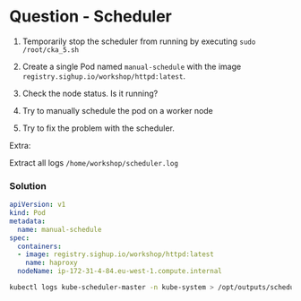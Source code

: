 # Question - Scheduler

1. Temporarily stop the scheduler from running by executing `sudo /root/cka_5.sh`

2. Create a single Pod named `manual-schedule` with the image `registry.sighup.io/workshop/httpd:latest`.

3. Check the node status. Is it running?

4. Try to manually schedule the pod on a worker node

5. Try to fix the problem with the scheduler.

Extra:

Extract all logs `/home/workshop/scheduler.log`

### Solution

```yaml
apiVersion: v1
kind: Pod
metadata:
  name: manual-schedule
spec:
  containers:
  - image: registry.sighup.io/workshop/httpd:latest
    name: haproxy
  nodeName: ip-172-31-4-84.eu-west-1.compute.internal
```

```bash
kubectl logs kube-scheduler-master -n kube-system > /opt/outputs/scheduler.log
```
